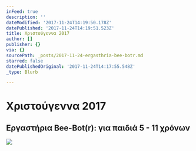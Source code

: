 ```yaml
---
inFeed: true
description: ''
dateModified: '2017-11-24T14:19:50.178Z'
datePublished: '2017-11-24T14:19:51.523Z'
title: Χριστούγεννα 2017
author: []
publisher: {}
via: {}
sourcePath: _posts/2017-11-24-ergasthria-bee-botr.md
starred: false
datePublishedOriginal: '2017-11-24T14:17:55.548Z'
_type: Blurb

---
```

# Χριστούγεννα 2017

## Εργαστήρια Bee-Bot(r): για παιδιά 5 - 11 χρόνων
![](https://the-grid-user-content.s3-us-west-2.amazonaws.com/7ac2b041-ce5d-493a-ace9-81b6e4f868f2.png)